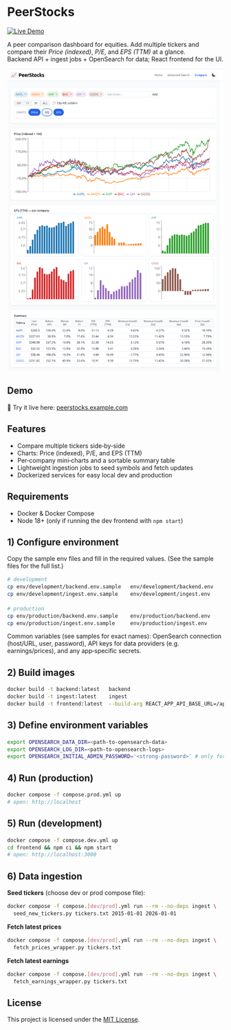 
# PeerStocks

[![Live Demo](https://img.shields.io/badge/demo-online-green.svg)](https://peerstocks.example.com)

A peer comparison dashboard for equities. Add multiple tickers and compare their *Price (indexed)*, *P/E*, and *EPS (TTM)* at a glance.  
Backend API + ingest jobs + OpenSearch for data; React frontend for the UI.

![PeerStocks screenshot](./peerstocks.png)

## Demo

🚀 Try it live here: [peerstocks.example.com](https://peerstocks.example.com)


## Features
- Compare multiple tickers side‑by‑side
- Charts: Price (indexed), P/E, and EPS (TTM)
- Per‑company mini‑charts and a sortable summary table
- Lightweight ingestion jobs to seed symbols and fetch updates
- Dockerized services for easy local dev and production

## Requirements
- Docker & Docker Compose
- Node 18+ (only if running the dev frontend with `npm start`)

## 1) Configure environment
Copy the sample env files and fill in the required values. (See the sample files for the full list.)

```bash
# development
cp env/development/backend.env.sample   env/development/backend.env
cp env/development/ingest.env.sample    env/development/ingest.env

# production
cp env/production/backend.env.sample    env/production/backend.env
cp env/production/ingest.env.sample     env/production/ingest.env
```

Common variables (see samples for exact names): OpenSearch connection (host/URL, user, password), API keys for data providers (e.g. earnings/prices), and any app‑specific secrets.

## 2) Build images
```bash
docker build -t backend:latest   backend
docker build -t ingest:latest    ingest
docker build -t frontend:latest  --build-arg REACT_APP_API_BASE_URL=/api frontend
```

## 3) Define environment variables
```bash
export OPENSEARCH_DATA_DIR=<path-to-opensearch-data>
export OPENSEARCH_LOG_DIR=<path-to-opensearch-logs>
export OPENSEARCH_INITIAL_ADMIN_PASSWORD='<strong-password>' # only for production
```

## 4) Run (production)
```bash
docker compose -f compose.prod.yml up
# open: http://localhost
```

## 5) Run (development)
```bash
docker compose -f compose.dev.yml up
cd frontend && npm ci && npm start
# open: http://localhost:3000
```

## 6) Data ingestion

**Seed tickers** (choose dev or prod compose file):
```bash
docker compose -f compose.[dev/prod].yml run --rm --no-deps ingest \
  seed_new_tickers.py tickers.txt 2015-01-01 2026-01-01
```

**Fetch latest prices**
```bash
docker compose -f compose.[dev/prod].yml run --rm --no-deps ingest \
  fetch_prices_wrapper.py tickers.txt
```

**Fetch latest earnings**
```bash
docker compose -f compose.[dev/prod].yml run --rm --no-deps ingest \
  fetch_earnings_wrapper.py tickers.txt
```

## License

This project is licensed under the [MIT License](LICENSE).
